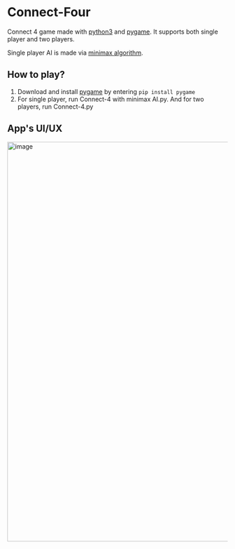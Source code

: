 # Connect-Four

Connect 4 game made with [python3](https://www.python.org) and [pygame](https://www.pygame.org/wiki/about). It supports both single player and two players.

Single player AI is made via [minimax algorithm](https://en.wikipedia.org/wiki/Minimax).

## How to play?
1. Download and install [pygame](https://www.pygame.org/wiki/about) by entering ```pip install pygame```
2. For single player, run Connect-4 with minimax AI.py. And for two players, run Connect-4.py

## App's UI/UX
<img width="912" alt="image" src="https://user-images.githubusercontent.com/88189594/157214868-6acb47f6-cd04-4407-8de4-368049118d59.png">
